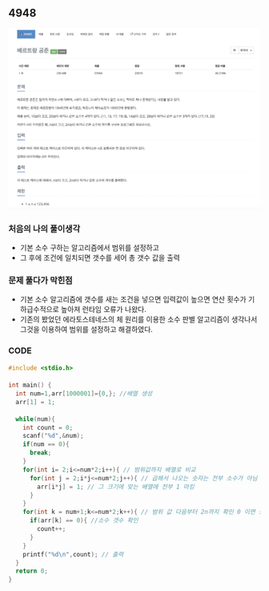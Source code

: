 ## 4948
![ex_screenshot](./img/gong.png)

### 처음의 나의 풀이생각
  - 기본 소수 구하는 알고리즘에서 범위를 설정하고
  - 그 후에 조건에 일치되면 갯수를 세어 총 갯수 값을 출력

### 문제 풀다가 막힌점
  - 기본 소수 알고리즘에 갯수를 새는 조건을 넣으면 입력값이 높으면 연산 횟수가 기하급수적으로 높아져 런타임 오류가 나왔다.
  - 기존의 봤었던 에라토스테네스의 체 원리를 이용한 소수 판별 알고리즘이 생각나서 그것을 이용하여 범위를 설정하고 해결하였다.

### CODE
~~~C
#include <stdio.h>

int main() {
  int num=1,arr[1000001]={0,}; //배열 생성
  arr[1] = 1;
  
  while(num){
    int count = 0;
    scanf("%d",&num);
    if(num == 0){
      break;
    }
    for(int i= 2;i<=num*2;i++){ // 범위값까지 배열로 비교
      for(int j = 2;i*j<=num*2;j++){ // 곱해서 나오는 숫자는 전부 소수가 아님
        arr[i*j] = 1; // 그 크기에 맞는 배열에 전부 1 마킹
      }
    }
    for(int k = num+1;k<=num*2;k++){ // 범위 값 다음부터 2n까지 확인 0 이면 소수
      if(arr[k] == 0){ //소수 갯수 확인
        count++;
      }
    }
    printf("%d\n",count); // 출력
  }
  return 0;
}
  

~~~
